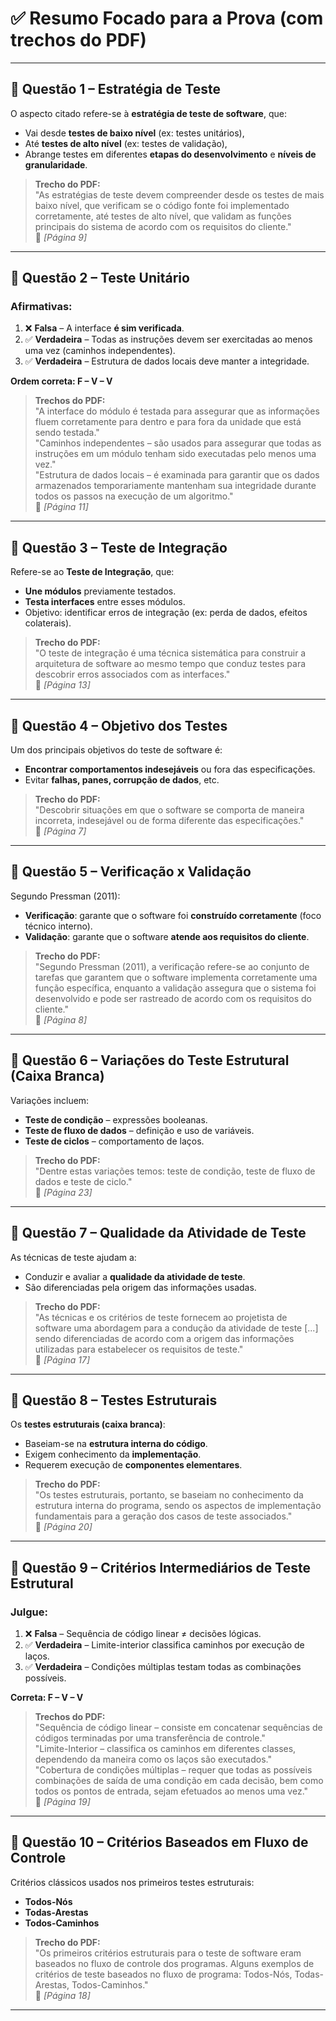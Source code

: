 # ✅ Resumo Focado para a Prova (com trechos do PDF)

---

## 📌 Questão 1 – Estratégia de Teste

O aspecto citado refere-se à **estratégia de teste de software**, que:
- Vai desde **testes de baixo nível** (ex: testes unitários),
- Até **testes de alto nível** (ex: testes de validação),
- Abrange testes em diferentes **etapas do desenvolvimento** e **níveis de granularidade**.

> **Trecho do PDF:**  
> "As estratégias de teste devem compreender desde os testes de mais baixo nível, que verificam se o código fonte foi implementado corretamente, até testes de alto nível, que validam as funções principais do sistema de acordo com os requisitos do cliente."  
📄 *[Página 9]*

---

## 📌 Questão 2 – Teste Unitário

### Afirmativas:
1. ❌ **Falsa** – A interface **é sim verificada**.
2. ✅ **Verdadeira** – Todas as instruções devem ser exercitadas ao menos uma vez (caminhos independentes).
3. ✅ **Verdadeira** – Estrutura de dados locais deve manter a integridade.

**Ordem correta: F – V – V**

> **Trechos do PDF:**  
> "A interface do módulo é testada para assegurar que as informações fluem corretamente para dentro e para fora da unidade que está sendo testada."  
> "Caminhos independentes – são usados para assegurar que todas as instruções em um módulo tenham sido executadas pelo menos uma vez."  
> "Estrutura de dados locais – é examinada para garantir que os dados armazenados temporariamente mantenham sua integridade durante todos os passos na execução de um algoritmo."  
📄 *[Página 11]*

---

## 📌 Questão 3 – Teste de Integração

Refere-se ao **Teste de Integração**, que:
- **Une módulos** previamente testados.
- **Testa interfaces** entre esses módulos.
- Objetivo: identificar erros de integração (ex: perda de dados, efeitos colaterais).

> **Trecho do PDF:**  
> "O teste de integração é uma técnica sistemática para construir a arquitetura de software ao mesmo tempo que conduz testes para descobrir erros associados com as interfaces."  
📄 *[Página 13]*

---

## 📌 Questão 4 – Objetivo dos Testes

Um dos principais objetivos do teste de software é:
- **Encontrar comportamentos indesejáveis** ou fora das especificações.
- Evitar **falhas, panes, corrupção de dados**, etc.

> **Trecho do PDF:**  
> "Descobrir situações em que o software se comporta de maneira incorreta, indesejável ou de forma diferente das especificações."  
📄 *[Página 7]*

---

## 📌 Questão 5 – Verificação x Validação

Segundo Pressman (2011):
- **Verificação**: garante que o software foi **construído corretamente** (foco técnico interno).
- **Validação**: garante que o software **atende aos requisitos do cliente**.

> **Trecho do PDF:**  
> "Segundo Pressman (2011), a verificação refere-se ao conjunto de tarefas que garantem que o software implementa corretamente uma função específica, enquanto a validação assegura que o sistema foi desenvolvido e pode ser rastreado de acordo com os requisitos do cliente."  
📄 *[Página 8]*

---

## 📌 Questão 6 – Variações do Teste Estrutural (Caixa Branca)

Variações incluem:
- **Teste de condição** – expressões booleanas.
- **Teste de fluxo de dados** – definição e uso de variáveis.
- **Teste de ciclos** – comportamento de laços.

> **Trecho do PDF:**  
> "Dentre estas variações temos: teste de condição, teste de fluxo de dados e teste de ciclo."  
📄 *[Página 23]*

---

## 📌 Questão 7 – Qualidade da Atividade de Teste

As técnicas de teste ajudam a:
- Conduzir e avaliar a **qualidade da atividade de teste**.
- São diferenciadas pela origem das informações usadas.

> **Trecho do PDF:**  
> "As técnicas e os critérios de teste fornecem ao projetista de software uma abordagem para a condução da atividade de teste [...] sendo diferenciadas de acordo com a origem das informações utilizadas para estabelecer os requisitos de teste."  
📄 *[Página 17]*

---

## 📌 Questão 8 – Testes Estruturais

Os **testes estruturais (caixa branca)**:
- Baseiam-se na **estrutura interna do código**.
- Exigem conhecimento da **implementação**.
- Requerem execução de **componentes elementares**.

> **Trecho do PDF:**  
> "Os testes estruturais, portanto, se baseiam no conhecimento da estrutura interna do programa, sendo os aspectos de implementação fundamentais para a geração dos casos de teste associados."  
📄 *[Página 20]*

---

## 📌 Questão 9 – Critérios Intermediários de Teste Estrutural

### Julgue:
1. ❌ **Falsa** – Sequência de código linear ≠ decisões lógicas.
2. ✅ **Verdadeira** – Limite-interior classifica caminhos por execução de laços.
3. ✅ **Verdadeira** – Condições múltiplas testam todas as combinações possíveis.

**Correta: F – V – V**

> **Trechos do PDF:**  
> "Sequência de código linear – consiste em concatenar sequências de códigos terminadas por uma transferência de controle."  
> "Limite-Interior – classifica os caminhos em diferentes classes, dependendo da maneira como os laços são executados."  
> "Cobertura de condições múltiplas – requer que todas as possíveis combinações de saída de uma condição em cada decisão, bem como todos os pontos de entrada, sejam efetuados ao menos uma vez."  
📄 *[Página 19]*

---

## 📌 Questão 10 – Critérios Baseados em Fluxo de Controle

Critérios clássicos usados nos primeiros testes estruturais:
- **Todos-Nós**
- **Todas-Arestas**
- **Todos-Caminhos**

> **Trecho do PDF:**  
> "Os primeiros critérios estruturais para o teste de software eram baseados no fluxo de controle dos programas. Alguns exemplos de critérios de teste baseados no fluxo de programa: Todos-Nós, Todas-Arestas, Todos-Caminhos."  
📄 *[Página 18]*

---